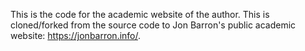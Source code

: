 This is the code for the academic website of the author. This is cloned/forked from the source code to Jon Barron's public academic website: https://jonbarron.info/. 
